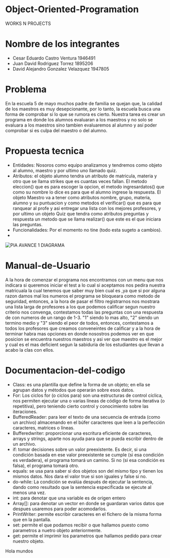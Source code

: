 # Object-Oriented-Programation
WORKS N PROJECTS
# Nombre de los integrantes
- Cesar Eduardo Castro Ventura 1946491   
- Juan David Rodriguez Torrez   1895206
- David Alejandro Gonzalez Velazquez 1947805

# Problema

En la escuela 5 de mayo muchos padre de familia se quejan que, la calidad de los maestros es muy desepcionante, por lo tanto, la escuela busca una forma de comprobar si lo que se rumora es cierto. Nuestra tarea es crear un programa en donde los alumnos evaluaran a los maestros y no solo se evaluara a los maestros sino  tambien  evaluaremos al alumno y así poder comprobar si es culpa del maestro o del alumno.

# Propuesta tecnica
- Entidades: Nosoros como equipo analizamos y tendremos como objeto al alumno, maestro y por ultimo uno llamado quiz.
- Atributos: el objeto alumno tendra un atributo de matricula, materia y otro que se llama strikes que es cuantas veces fallan. El metodo eleccion() que es para escoger la opcion, el metodo ingresardatos() que como su nombre lo dice es para que el alumno ingrese la respuesta. El objeto Maestro va a tener como atributos nombre, grupo, materia, alumno y su puntuacion y como metodos el verificar() que es para que ranquear al profe y asi entregar una lista con los mejores profesores, y por ultimo un objeto Quiz que tendra como atributos preguntas y respuesta un metodo que se llama realizar() que este es el que iniciara las preguntas.
- Funcionalidades: Por el momento no tine (todo esta sugeto a cambios).
- 
![PIA AVANCE 1 DIAGRAMA](https://user-images.githubusercontent.com/90010392/131948179-9e93a69e-2214-416c-a9ee-90d297416735.jpg)
# Manual-de-Usuario
A la hora de comenzar el programa nos encontramos con un menu que nos indicara si queremos iniciar el test a lo cual si aceptamos nos pedira nuestra matricuala la cual tenemos que saber muy bien cual es ,ya que si por alguna razon damos mal los numeros el programa se bloqueara como metodo de seguridad, entonces, a la hora de pasar el filtro registrarnos nos mostrara una lista larga de profesores a los que podemos calificar segun nuestro criterio nos convenga, contestamos todas las preguntas con una respuesta de con numeros de un rango de 1-3. "1" siendo lo mas alto, "2" siendo un termino medio y "3" siendo el peor de todos, entonces, contestamos a todos los profesores que creamos conveneintes de calificar y a la hora de terminar habra mas opciones en donde nosostros podemos ver en que posicion se encuentra nuestros maestros y asi ver que maestro es el mejor y cual es el mas deficient segun la sabiduria de los estudiantes que llevan a acabo la clas con ellos.


# Documentacion-del-codigo
- Class: es una plantilla que define la forma de un objeto; en ella se agrupan datos y métodos que operarán sobre esos datos.
- For: Los ciclos for (o ciclos para) son una estructuras de control cíclica, nos permiten ejecutar una o varias líneas de código de forma iterativa (o repetitiva), pero teniendo cierto control y conocimiento sobre las iteraciones.
- BufferedReader: para leer el texto de una secuencia de entrada (como un archivo) almacenando en el búfer caracteres que leen a la perfección caracteres, matrices o líneas.
- Bufferedwriter: proporcionar una escritura eficiente de caracteres, arrays y strings, aparte nos ayuda para que se pueda escribir dentro de un archivo.
- if: tomar decisiones sobre un valor preexistente. Es decir, si una condición basada en ese valor preexistente se cumple (si esa condición es verdadera), el programa tomará un camino. Si no (si esa condición es falsa), el programa tomará otro.
- equals: se usa para saber si dos objetos son del mismo tipo y tienen los mismos datos. Nos dara el valor true si son iguales y false si no.
- do-while: La condición se evalúa después de ejecutar la sentencia, dando como resultado que la sentencia especificada se ejecute al menos una vez.
- int: para denotar que una variable es de origen entero
- Array[]: para denotar un vector en donde se guardaran varios datos que despues usaremos para poder acomodarlos.
- PrintWriter: permite escribir caracteres en el fichero de la misma forma que en la pantalla.
- set: permite el que podamos recibir o que hallamos puesto como parametros a nuetro objeto anteriormente.
- get: permite el imprimir los parametros que hallamos pedido para crear nuestro objeto.

Hola mundos